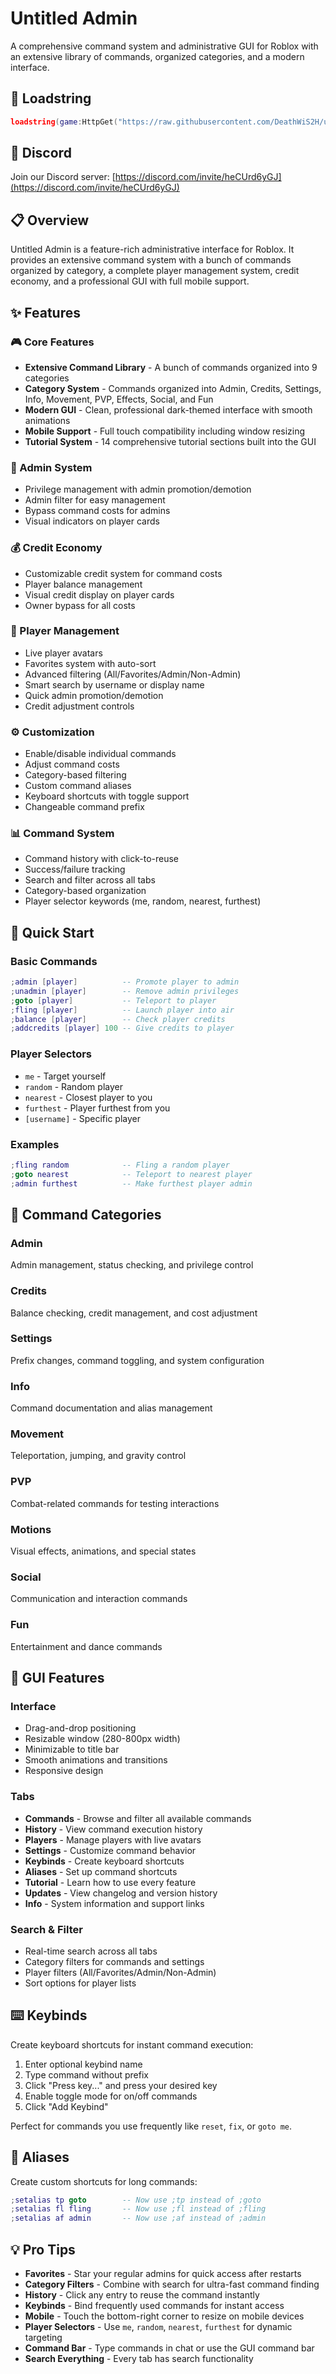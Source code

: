 # Untitled Admin

A comprehensive command system and administrative GUI for Roblox with an extensive library of commands, organized categories, and a modern interface.

## 🔗 Loadstring

```lua
loadstring(game:HttpGet("https://raw.githubusercontent.com/DeathWiS2H/untitled-scripts/refs/heads/main/untitled%20admin"))()
```

## 💬 Discord

Join our Discord server: [https://discord.com/invite/heCUrd6yGJ](https://discord.com/invite/heCUrd6yGJ)

## 📋 Overview

Untitled Admin is a feature-rich administrative interface for Roblox. It provides an extensive command system with a bunch of commands organized by category, a complete player management system, credit economy, and a professional GUI with full mobile support.

## ✨ Features

### 🎮 Core Features
- **Extensive Command Library** - A bunch of commands organized into 9 categories
- **Category System** - Commands organized into Admin, Credits, Settings, Info, Movement, PVP, Effects, Social, and Fun
- **Modern GUI** - Clean, professional dark-themed interface with smooth animations
- **Mobile Support** - Full touch compatibility including window resizing
- **Tutorial System** - 14 comprehensive tutorial sections built into the GUI

### 👑 Admin System
- Privilege management with admin promotion/demotion
- Admin filter for easy management
- Bypass command costs for admins
- Visual indicators on player cards

### 💰 Credit Economy
- Customizable credit system for command costs
- Player balance management
- Visual credit display on player cards
- Owner bypass for all costs

### 👥 Player Management
- Live player avatars
- Favorites system with auto-sort
- Advanced filtering (All/Favorites/Admin/Non-Admin)
- Smart search by username or display name
- Quick admin promotion/demotion
- Credit adjustment controls

### ⚙️ Customization
- Enable/disable individual commands
- Adjust command costs
- Category-based filtering
- Custom command aliases
- Keyboard shortcuts with toggle support
- Changeable command prefix

### 📊 Command System
- Command history with click-to-reuse
- Success/failure tracking
- Search and filter across all tabs
- Category-based organization
- Player selector keywords (me, random, nearest, furthest)

## 📖 Quick Start

### Basic Commands

```lua
;admin [player]          -- Promote player to admin
;unadmin [player]        -- Remove admin privileges
;goto [player]           -- Teleport to player
;fling [player]          -- Launch player into air
;balance [player]        -- Check player credits
;addcredits [player] 100 -- Give credits to player
```

### Player Selectors

- `me` - Target yourself
- `random` - Random player
- `nearest` - Closest player to you
- `furthest` - Player furthest from you
- `[username]` - Specific player

### Examples

```lua
;fling random            -- Fling a random player
;goto nearest            -- Teleport to nearest player
;admin furthest          -- Make furthest player admin
```

## 🎯 Command Categories

### Admin
Admin management, status checking, and privilege control

### Credits  
Balance checking, credit management, and cost adjustment

### Settings
Prefix changes, command toggling, and system configuration

### Info
Command documentation and alias management

### Movement
Teleportation, jumping, and gravity control

### PVP
Combat-related commands for testing interactions

### Motions
Visual effects, animations, and special states

### Social
Communication and interaction commands

### Fun
Entertainment and dance commands

## 🎨 GUI Features

### Interface
- Drag-and-drop positioning
- Resizable window (280-800px width)
- Minimizable to title bar
- Smooth animations and transitions
- Responsive design

### Tabs
- **Commands** - Browse and filter all available commands
- **History** - View command execution history
- **Players** - Manage players with live avatars
- **Settings** - Customize command behavior
- **Keybinds** - Create keyboard shortcuts
- **Aliases** - Set up command shortcuts
- **Tutorial** - Learn how to use every feature
- **Updates** - View changelog and version history
- **Info** - System information and support links

### Search & Filter
- Real-time search across all tabs
- Category filters for commands and settings
- Player filters (All/Favorites/Admin/Non-Admin)
- Sort options for player lists

## ⌨️ Keybinds

Create keyboard shortcuts for instant command execution:

1. Enter optional keybind name
2. Type command without prefix
3. Click "Press key..." and press your desired key
4. Enable toggle mode for on/off commands
5. Click "Add Keybind"

Perfect for commands you use frequently like `reset`, `fix`, or `goto me`.

## 🔗 Aliases

Create custom shortcuts for long commands:

```lua
;setalias tp goto        -- Now use ;tp instead of ;goto
;setalias fl fling       -- Now use ;fl instead of ;fling
;setalias af admin       -- Now use ;af instead of ;admin
```

## 💡 Pro Tips

- **Favorites** - Star your regular admins for quick access after restarts
- **Category Filters** - Combine with search for ultra-fast command finding
- **History** - Click any entry to reuse the command instantly
- **Keybinds** - Bind frequently used commands for instant access
- **Mobile** - Touch the bottom-right corner to resize on mobile devices
- **Player Selectors** - Use `me`, `random`, `nearest`, `furthest` for dynamic targeting
- **Command Bar** - Type commands in chat or use the GUI command bar
- **Search Everything** - Every tab has search functionality
